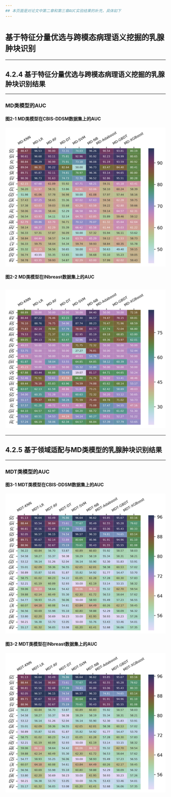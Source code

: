 ```yaml
---
## 本页面是对论文中第二章和第三章AUC实验结果的补充，具体如下
---
```

# **`基于特征分量优选与跨模态病理语义挖掘的乳腺肿块识别`**
---
## 4.2.4 基于特征分量优选与跨模态病理语义挖掘的乳腺肿块识别结果
---
### MD类模型的AUC
#### 图2-1 MD类模型在CBIS-DDSM数据集上的AUC
![](https://github.com/CVNLP/codes-of-our-lab/blob/master/Tian/experiment_result/figure_auc2_1.png)
#### 图2-2 MD类模型在INbreast数据集上的AUC
![](https://github.com/CVNLP/codes-of-our-lab/blob/master/Tian/experiment_result/figure_auc2_2.png)
---
---
## 4.2.5 基于领域适配与MD类模型的乳腺肿块识别结果
---
### MDT类模型的AUC
#### 图3-1 MDT类模型在CBIS-DDSM数据集上的AUC
![](https://github.com/CVNLP/codes-of-our-lab/blob/master/Tian/experiment_result/figure_auc3_1.png)
#### 图3-2 MDT类模型在INbreast数据集上的AUC
![](https://github.com/CVNLP/codes-of-our-lab/blob/master/Tian/experiment_result/figure_auc3_1.png)
